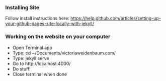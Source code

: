 ### Installing Site ###
Follow install instructions here: https://help.github.com/articles/setting-up-your-github-pages-site-locally-with-jekyll/

### Working on the website on your computer ###
* Open Terminal.app
* Type: cd ~/Documents/victoriaweidenbaum.com/
* Type: jekyll serve
* Go to http://localhost:4000/
* Do stuff!
* Close terminal when done